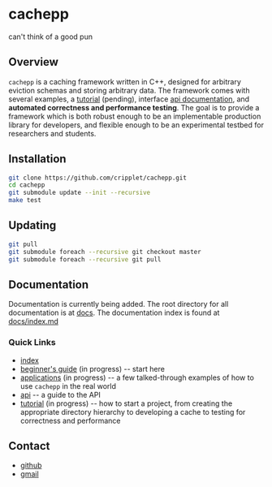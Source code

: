 cachepp
====

can't think of a good pun

Overview
----

`cachepp` is a caching framework written in C++, designed for arbitrary eviction schemas and storing arbitrary data. The framework comes with several examples, a 
[tutorial](docs/tutorial/index.md) (pending), interface [api documentation](docs/api/index.md), and **automated correctness and performance testing**. The goal is to 
provide a framework which is both robust enough to be an implementable production library for developers, and flexible enough to be an experimental testbed for 
researchers and students.

Installation
----

```bash
git clone https://github.com/cripplet/cachepp.git
cd cachepp
git submodule update --init --recursive
make test
```

Updating
----

```bash
git pull
git submodule foreach --recursive git checkout master
git submodule foreach --recursive git pull
```

Documentation
----

Documentation is currently being added. The root directory for all documentation is at [docs](docs/). The documentation index is found at [docs/index.md](docs/index.md)

### Quick Links

* [index](docs/index.md)
* [beginner's guide](docs/overview.md) (in progress) -- start here
* [applications](docs/applications.md) (in progress) -- a few talked-through examples of how to use `cachepp` in the real world
* [api](docs/api/index.md) -- a guide to the API
* [tutorial](docs/tutorial/index.md) (in progress) -- how to start a project, from creating the appropriate directory hierarchy to developing a cache to testing for
	correctness and performance

Contact
----

* [github](https://github.com/cripplet/cachepp.git)
* [gmail](mailto:minke.zhang@gmail.com)
